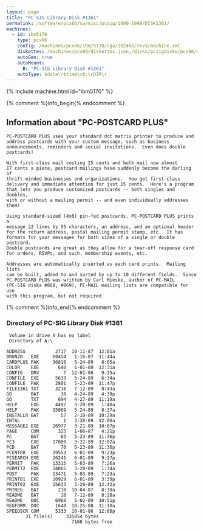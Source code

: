 ```yaml
---
layout: page
title: "PC-SIG Library Disk #1361"
permalink: /software/pcx86/sw/misc/pcsig/1000-1999/DISK1361/
machines:
  - id: ibm5170
    type: pcx86
    config: /machines/pcx86/ibm/5170/cga/1024kb/rev3/machine.xml
    diskettes: /machines/pcx86/diskettes.json,/disks/pcsigdisks/pcx86/diskettes.json
    autoGen: true
    autoMount:
      B: "PC-SIG Library Disk #1361"
    autoType: $date\r$time\rB:\rDIR\r
---
```


{% include machine.html id="ibm5170" %}

{% comment %}info_begin{% endcomment %}

## Information about "PC-POSTCARD PLUS"

    PC-POSTCARD PLUS uses your standard dot matrix printer to produce and
    address postcards with your custom message, such as business
    announcements, reminders and social invitations.  Even does double
    postcards!
    
    With first-class mail costing 25 cents and bulk mail now almost
    17 cents a piece, postcard mailings have suddenly become the darling of
    thrift-minded businesses and organizations.  You get first-class
    delivery and immediate attention for just 15 cents.  Here's a program
    that lets you produce customized postcards -- both singles and doubles,
    with or without a mailing permit -- and even individually addresses
    them!
    
    Using standard-sized (4x6) pin-fed postcards, PC-POSTCARD PLUS prints a
    message 22 lines by 55 characters, an address, and an optional header
    for the return address, postal mailing permit stamp, etc.  It has
    formats for your messages for both sides of a single or double
    postcard.
    Double postcards are great as they allow for a tear-off response card
    for orders, RSVPs, and such. membership events, etc.
    
    Addresses are automatically inserted as each card prints.  Mailing lists
    can be built, added to and sorted by up to 10 different fields.  Since
    PC-POSTCARD PLUS was written by Carl Mieske, author of PC-MAIL
    (PC-SIG disks #868, #869), PC-MAIL mailing lists are compatible for use
    with this program, but not required.
{% comment %}info_end{% endcomment %}


### Directory of PC-SIG Library Disk #1361

     Volume in drive A has no label
     Directory of A:\

    ADDRESS           2717  10-11-87  12:01a
    BRUN20   EXE     69454   1-16-87  11:44a
    CARDPLUS PAK     36810   5-24-89   8:05a
    COLOR    EXE       640   1-01-80  12:31a
    CONFIG   DRV         7  12-01-88   9:35a
    CONFILE  EXE      5633   5-24-89   6:34a
    CONFILE  PAK      2801   5-23-89  11:47p
    FILE1361 TXT      3216   7-12-89   8:43a
    GO       BAT        38   4-24-89   4:39p
    GO       TXT       694   4-27-89  11:19a
    HELP     EXE      4497   3-20-89   1:40a
    HELP     PAK     15869   5-24-89   8:37a
    INSTALLR BAT        57   2-10-89  10:29a
    INTAL                1   3-20-89  12:00a
    MESSAGE2 EXE     26977   3-21-89  10:07p
    PAGE     COM       325   1-06-87   4:21p
    PC       BAT        63   5-23-89  11:36p
    PC3      EXE     17009   3-22-89  12:02a
    PCD      BAT        70   5-23-89  11:36p
    PCENTER  EXE     19553   6-01-89   9:23p
    PCSEARCH EXE     26241   6-01-89   9:17p
    PERMIT   PAK     13315   5-03-89   7:26a
    PERMIT2  EXE     24865   3-20-89   1:34a
    POST     PAK     13471   5-03-89   7:23a
    PRINT01  EXE     20929   6-01-89   3:39p
    PRINT02  EXE     15633   3-20-89  12:42a
    PRTREG   BAT       210  10-04-87   8:39a
    README   BAT        18   7-12-89   8:28a
    README   DOC      6968   5-02-89  10:51p
    REGFORM  DOC      1640  10-25-88  11:10a
    SPEEDSCR COM      5333  10-01-86  12:00p
           31 file(s)     335054 bytes
                            7168 bytes free
